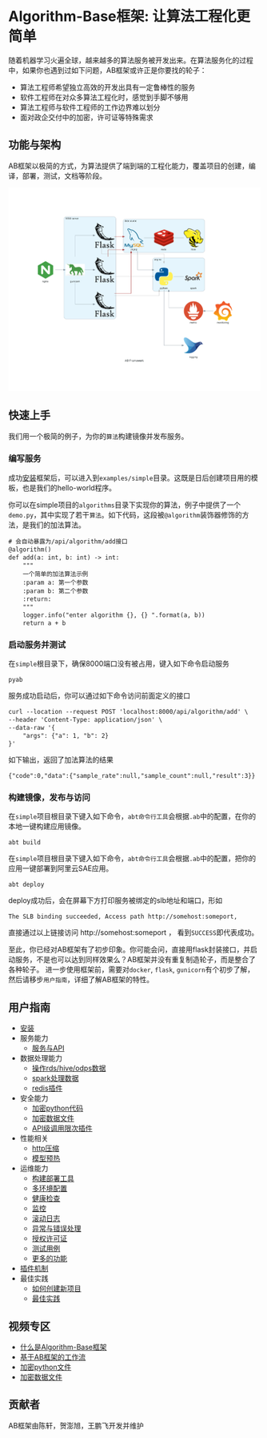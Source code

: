 # Algorithm-Base框架: 让算法工程化更简单

随着机器学习火遍全球，越来越多的算法服务被开发出来。在算法服务化的过程中，如果你也遇到过如下问题，AB框架或许正是你要找的轮子：
- 算法工程师希望独立高效的开发出具有一定鲁棒性的服务
- 软件工程师在对众多算法工程化时，感觉到手脚不够用
- 算法工程师与软件工程师的工作边界难以划分
- 面对政企交付中的加密，许可证等特殊需求


## 功能与架构
AB框架以极简的方式，为算法提供了端到端的工程化能力，覆盖项目的创建，编译，部署，测试，文档等阶段。

![框架架构图](ext/diagrams/ab_framework.png)

## 快速上手

我们用一个极简的例子，为你的`算法`构建镜像并发布服务。

### 编写服务
成功[安装](docs/cn/install.md)框架后，可以进入到`examples/simple`目录。这既是日后创建项目用的模板，也是我们的hello-world程序。  

你可以在simple项目的`algorithms`目录下实现你的算法，例子中提供了一个`demo.py`，其中实现了若干`算法`。如下代码，这段被`@algorithm`装饰器修饰的方法，是我们的加法算法。

```
# 会自动暴露为/api/algorithm/add接口
@algorithm()
def add(a: int, b: int) -> int:
    """
    一个简单的加法算法示例
    :param a: 第一个参数
    :param b: 第二个参数
    :return:
    """
    logger.info("enter algorithm {}, {} ".format(a, b))
    return a + b
```

### 启动服务并测试
在`simple`根目录下，确保8000端口没有被占用，键入如下命令启动服务

```
pyab
```

服务成功启动后，你可以通过如下命令访问前面定义的接口

```
curl --location --request POST 'localhost:8000/api/algorithm/add' \
--header 'Content-Type: application/json' \
--data-raw '{
	"args": {"a": 1, "b": 2}
}'
```

如下输出，返回了加法算法的结果
```
{"code":0,"data":{"sample_rate":null,"sample_count":null,"result":3}}
```

### 构建镜像，发布与访问

在`simple`项目根目录下键入如下命令，`abt命令行工具`会根据`.ab`中的配置，在你的本地一键构建应用镜像。
```
abt build
```

在`simple`项目根目录下键入如下命令，`abt命令行工具`会根据`.ab`中的配置，把你的应用一键部署到阿里云SAE应用。

```
abt deploy
```

deploy成功后，会在屏幕下方打印服务被绑定的slb地址和端口，形如
```
The SLB binding succeeded, Access path http://somehost:someport, 
```

直接通过以上链接访问 http://somehost:someport ， 看到`SUCCESS`即代表成功。

至此，你已经对AB框架有了初步印象。你可能会问，直接用flask封装接口，并启动服务，不是也可以达到同样效果么？AB框架并没有重复制造轮子，而是整合了各种轮子。
进一步使用框架前，需要对`docker`, `flask`, `gunicorn`有个初步了解，然后请移步`用户指南`，详细了解AB框架的特性。  


## 用户指南
- [安装](docs/cn/install.md)
- 服务能力
  - [服务与API](docs/cn/service.md)
- 数据处理能力
  - [操作rds/hive/odps数据](docs/cn/dbm.md)
  - [spark处理数据](docs/cn/service.md)
  - [redis插件](docs/cn/redis.md)
- 安全能力
  - [加密python代码](docs/cn/encrypt.md)
  - [加密数据文件](docs/cn/crypto.md)
  - [API级调用限次插件](docs/cn/calllimit.md)
- 性能相关
  - [http压缩](docs/cn/compress.md)
  - [模型预热](docs/cn/warmup.md)
- 运维能力
  - [构建部署工具](docs/cn/abt.md)
  - [多环境配置](docs/cn/config.md)
  - [健康检查](docs/cn/health_check.md) 
  - [监控](docs/cn/monitoring.md)
  - [滚动日志](docs/cn/log.md)
  - [异常与错误处理](docs/cn/error.md)
  - [授权许可证](ext/license/README.md)
  - [测试用例](docs/cn/test.md)
  - [更多的功能](docs/cn/features.md)
- [插件机制](docs/cn/plugin.md)
- 最佳实践
  - [如何创建新项目](docs/cn/new-project.md)
  - [最佳实践](docs/cn/best-practice.md)

## 视频专区
- [什么是Algorithm-Base框架](https://www.bilibili.com/video/BV1FQ4y1q7Tq/) 
- [基于AB框架的工作流](https://www.bilibili.com/video/BV1g3411y7TA/) 
- [加密python文件](https://www.bilibili.com/video/BV1P3411y7Ms/) 
- [加密数据文件](https://www.bilibili.com/video/BV1aq4y157rb/) 

## 贡献者
AB框架由陈轩，贺澎旭，王鹏飞开发并维护



